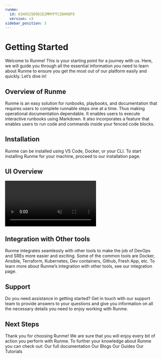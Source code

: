 ```yaml
---
runme:
  id: 01HX525D9D1E2MMYPTCZ6H9QF9
  version: v3
sidebar_position: 3
---
```


# Getting Started

Welcome to Runme! This is your starting point for a journey with us. Here, we will guide you through all the essential information you need to learn about Runme to ensure you get the most out of our platform easily and quickly. Let’s dive in!

## **Overview of Runme**

Runme is an easy solution for runbooks, playbooks, and documentation that requires users to complete runnable steps one at a time. Thus making operational documentation dependable.
It enables users to execute interactive runbooks using Markdown. It also incorporates a feature that enables users to run code and commands inside your fenced code blocks.

## **Installation**

Runme can be installed using VS Code, Docker, or your CLI. To start installing Runme for your machine, proceed to our installation page.

## **UI Overview**

<video autoPlay loop muted playsInline controls>
  <source src="/videos/runme-uioverview.mp4" type="video/mp4" />
  <source src="/videos/runme-uioverview.webm" type="video/webm" />
</video>

## **Integration with Other tools**

Runme integrates seamlessly with other tools to make the job of DevOps and SREs more easier and exciting.  Some of the common tools are Docker, Ansible, Terraform, Kubernetes, Dev containers, Github, Fresh App, etc.
To learn more about Runme’s integration with other tools, see our integration page.

## **Support**

Do you need assistance in getting started? Get in touch with our support team to provide answers to your questions and give you information on all the necessary details you need to enjoy working with Runme.

## **Next Steps**

Thank you for choosing Runme!
We are sure that you will enjoy every bit of action you perform with Runme.
To further your knowledge about Runme you can check out:
Our full documentation
Our Blogs
Our Guides
Our Tutorials

